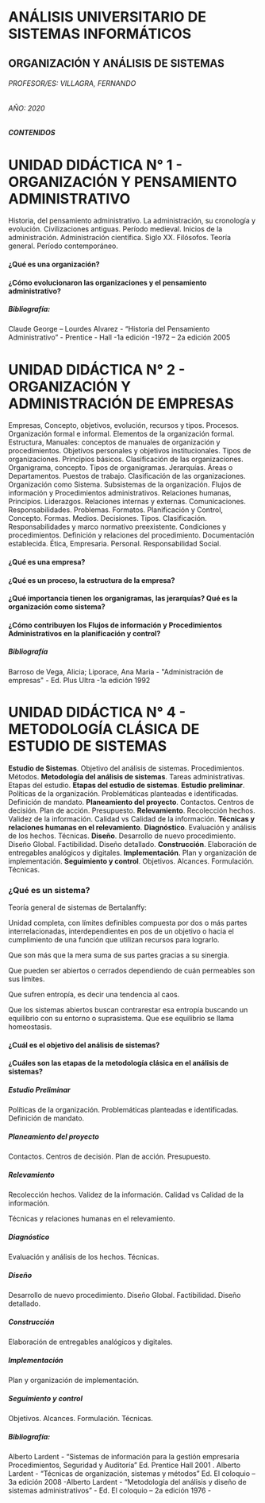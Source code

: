# ANÁLISIS UNIVERSITARIO DE SISTEMAS INFORMÁTICOS                                                                    
## ORGANIZACIÓN Y ANÁLISIS DE SISTEMAS

###### PROFESOR/ES: VILLAGRA, FERNANDO
###### AÑO: 2020

#####  CONTENIDOS

# UNIDAD DIDÁCTICA N° 1 - ORGANIZACIÓN Y PENSAMIENTO ADMINISTRATIVO

Historia, del pensamiento administrativo. La administración, su cronología y evolución. Civilizaciones antiguas. Período medieval. Inicios de la administración. Administración científica. Siglo XX. Filósofos. Teoría general. Período contemporáneo.

#### ¿Qué es una organización?

#### ¿Cómo evolucionaron las organizaciones y el pensamiento administrativo?

#####  Bibliografía:  
  Claude George – Lourdes Alvarez - “Historia del Pensamiento Administrativo” - Prentice - Hall -1a edición -1972 – 2a edición 2005

# UNIDAD DIDÁCTICA N° 2 - ORGANIZACIÓN Y ADMINISTRACIÓN DE EMPRESAS

Empresas, Concepto, objetivos, evolución, recursos y tipos. Procesos. Organización formal e informal. Elementos de la organización formal. Estructura, Manuales: conceptos de manuales de organización y procedimientos. Objetivos personales y objetivos institucionales. Tipos de organizaciones. Principios básicos. Clasificación de las organizaciones. Organigrama, concepto. Tipos de organigramas. Jerarquías. Áreas o Departamentos. Puestos de trabajo. Clasificación de las organizaciones.  Organización como Sistema. Subsistemas de la organización. Flujos de información y Procedimientos administrativos.  Relaciones humanas, Principios. Liderazgos. Relaciones internas y externas. Comunicaciones. Responsabilidades. Problemas.  Formatos. Planificación y Control, Concepto. Formas. Medios. Decisiones. Tipos. Clasificación. Responsabilidades y marco normativo preexistente. Condiciones y procedimientos. Definición y relaciones del procedimiento. Documentación establecida.  Ética, Empresaria. Personal. Responsabilidad Social.

#### ¿Qué es una empresa?

#### ¿Qué es un proceso, la estructura de la empresa?

#### ¿Qué importancia tienen los organigramas, las jerarquías? Qué es la organización como sistema? 

#### ¿Cómo contribuyen los Flujos de información y Procedimientos Administrativos en la planificación y control?

##### Bibliografía
Barroso de Vega, Alicia; Liporace, Ana Maria - "Administración de empresas" - Ed. Plus Ultra -1a edición 1992

# UNIDAD DIDÁCTICA N° 4 - METODOLOGÍA CLÁSICA DE ESTUDIO DE SISTEMAS
  **Estudio de Sistemas**. Objetivo del análisis de sistemas. Procedimientos. Métodos. **Metodología del análisis de sistemas**. Tareas administrativas. Etapas del estudio. **Etapas del estudio de sistemas**. **Estudio preliminar**. Políticas de la organización.  Problemáticas planteadas e identificadas. Definición de mandato. **Planeamiento del proyecto**. Contactos. Centros de decisión.  Plan de acción. Presupuesto. **Relevamiento**. Recolección hechos. Validez de la información. Calidad vs Calidad de la información. **Técnicas y relaciones humanas en el relevamiento**. **Diagnóstico**. Evaluación y análisis de los hechos.  Técnicas. **Diseño**. Desarrollo de nuevo procedimiento. Diseño Global. Factibilidad. Diseño detallado. **Construcción**. Elaboración de entregables analógicos y digitales. **Implementación**. Plan y organización de implementación. **Seguimiento y control**.  Objetivos. Alcances. Formulación. Técnicas.

### ¿Qué es un sistema?

Teoría general de sistemas de Bertalanffy:

Unidad completa, con límites definibles compuesta por dos o más partes interrelacionadas, interdependientes en pos de un objetivo o hacia el cumplimiento de una función que utilizan recursos para lograrlo.

Que son más que la mera suma de sus partes gracias a su sinergia.

Que pueden ser abiertos o cerrados dependiendo de cuán permeables son sus límites.

Que sufren entropía, es decir una tendencia al caos.

Que los sistemas abiertos buscan contrarestar esa entropía buscando un equilibrio con su entorno o suprasistema. Que ese equilibrio se llama homeostasis.

#### ¿Cuál es el objetivo del análisis de sistemas?

#### ¿Cuáles son las etapas de la metodología clásica en el análisis de sistemas?

##### Estudio Preliminar

Políticas de la organización. Problemáticas planteadas e identificadas. Definición de mandato.

##### Planeamiento del proyecto
Contactos. Centros de decisión.  Plan de acción. Presupuesto.

##### Relevamiento
Recolección hechos. Validez de la información. Calidad vs Calidad de la información.

Técnicas y relaciones humanas en el relevamiento.

##### Diagnóstico
Evaluación y análisis de los hechos.  Técnicas.

##### Diseño
Desarrollo de nuevo procedimiento. Diseño Global. Factibilidad. Diseño detallado.

##### Construcción
Elaboración de entregables analógicos y digitales.

##### Implementación
Plan y organización de implementación.

##### Seguimiento y control
Objetivos. Alcances. Formulación. Técnicas.

#####  Bibliografía:
  Alberto Lardent - “Sistemas de información para la gestión empresaria Procedimientos, Seguridad y Auditoría” Ed. Prentice Hall 2001 . Alberto Lardent - “Técnicas de organización, sistemas y métodos” Ed. El coloquio – 3a edición 2008 -Alberto Lardent -
  “Metodología del análisis y diseño de sistemas administrativos” - Ed. El coloquio – 2a edición 1976 -

